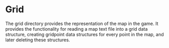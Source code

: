 # Grid
The grid directory provides the representation of the map in the game. It provides the functionality for reading a map text file into a grid data structure, creating gridpoint data structures for every point in the map, and later deleting these structures.
